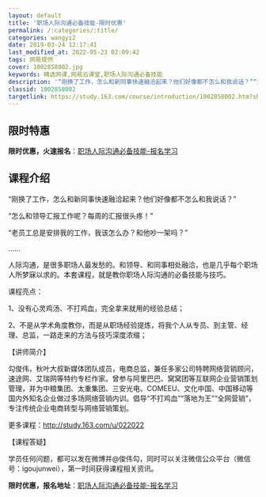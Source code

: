 ```yaml
---
layout: default
title: '职场人际沟通必备技能-限时优惠'
permalink: /:categories/:title/
categories: wangyi2
date: 2019-03-24 12:17:41
last_modified_at: 2022-05-23 02:09:42
tags: 网易提供
cover: 1002858002.jpg
keywords: 精选网课,网易云课堂,职场人际沟通必备技能
description: '“刚换了工作，怎么和新同事快速融洽起来？他们好像都不怎么和我说话？”“怎么和领导汇报工作呢？每周的汇报很头疼！”“老员工'
classid: 1002858002
targetlink: https://study.163.com/course/introduction/1002858002.htm?share=1&shareId=1025206652&utm_campaign=share&utm_medium=iphoneShare&utm_source=&utm_u=1025206652
---
```


## 限时特惠

**限时优惠，火速报名**：[职场人际沟通必备技能-报名学习](https://study.163.com/course/introduction/1002858002.htm?share=1&shareId=1025206652&utm_campaign=share&utm_medium=iphoneShare&utm_source=&utm_u=1025206652)

## 课程介绍

“刚换了工作，怎么和新同事快速融洽起来？他们好像都不怎么和我说话？”



“怎么和领导汇报工作呢？每周的汇报很头疼！”



“老员工总是安排我的工作，我该怎么办？和他吵一架吗？”



......



人际沟通，是很多职场人最发愁的。和领导、和同事相处融洽，也是几乎每个职场人所梦寐以求的。本套课程，就是教你职场人际沟通的必备技能与技巧。



课程亮点：

1、没有心灵鸡汤、不打鸡血，完全拿来就用的经验总结；

2、不是从学术角度教你，而是从职场经验提炼，将我个人从专员、到主管、经理、总监，一路走来的方法与技巧深度浓缩；



【讲师简介】

勾俊伟，秋叶大叔新媒体团队成员，电商总监，兼任多家公司特聘网络营销顾问，速途网、艾瑞网等特约专栏作家。曾参与阿里巴巴、窝窝团等互联网企业营销策划管理，并为中粮集团、太重集团、三安光电、COMEEU、文化中国、中国移动等国内外知名企业做过多场网络营销内训。倡导“不打鸡血”“落地为王”“全网营销”，专注传统企业电商转型与网络营销策划。

更多课程：http://study.163.com/u/022022



【课程答疑】

学员任何问题，都可以发在微博并@俊伟勾，同时可以关注微信公众平台（微信号：igoujunwei），第一时间获得课程相关资讯。

**限时优惠，报名地址**：[职场人际沟通必备技能-报名学习](https://study.163.com/course/introduction/1002858002.htm?share=1&shareId=1025206652&utm_campaign=share&utm_medium=iphoneShare&utm_source=&utm_u=1025206652)

